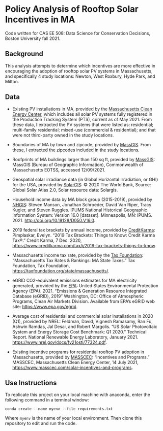 # Policy Analysis of Rooftop Solar Incentives in MA  

Code written for CAS EE 508: Data Science for Conservation Decisions, Boston University fall 2021.

## Background

This analysis attempts to determine which incentives are more effective in encouraging the adoption of rooftop solar PV systems in Massachusetts, and specifically 4 study locations: Newton, West Roxbury, Hyde Park, and Milton. 

## Data  

- Existing PV installations in MA, provided by the [Massachusetts Clean Energy Center](https://www.masscec.com/public-records-requests), which includes all solar PV systems fully registered in the Production Tracking System (PTS), current as of May 2021. From these data, I extracted the PV systems that were listed as: residential; multi-family residential; mixed-use (commercial & residential); and that were not third-party owned in the study locations.

- Boundaries of MA by town and zipcode, provided by [MassGIS](https://www.mass.gov/info-details/massgis-data-zip-codes-5-digit-from-here-navteq). From these, I extracted the zipcodes included in the study locations.

- Roofprints of MA buildings larger than 150 sq ft, provided by [MassGIS](https://www.mass.gov/info-details/massgis-data-building-structures-2-d): MassGIS (Bureau of Geographic Information), Commonwealth of Massachusetts EOTSS, accessed 12/09/2021.  

- Geospatial solar irradiance data (in Global Horizontal Irradiation, or GHI) for the USA, provided by [SolarGIS](https://solargis.com/maps-and-gis-data/download/usa): © 2020 The World Bank, Source: Global Solar Atlas 2.0, Solar resource data: Solargis.

- Household income data by MA block group (2015-2019), provided by [NHGIS](https://data2.nhgis.org/): Steven Manson, Jonathan Schroeder, David Van Riper, Tracy Kugler, and Steven Ruggles. IPUMS National Historical Geographic Information System: Version 16.0 [dataset]. Minneapolis, MN: IPUMS. 2021. http://doi.org/10.18128/D050.V16.0.

- 2019 federal tax brackets by annual income, provided by [CreditKarma](https://www.creditkarma.com/tax/i/2019-tax-brackets-things-to-know): Pimplaskar, Evelyn. “2019 Tax Brackets: Things to Know: Credit Karma Tax®.” Credit Karma, 7 Dec. 2020, https://www.creditkarma.com/tax/i/2019-tax-brackets-things-to-know. 

- Massachusetts income tax rate, provided by the [Tax Foundation](https://taxfoundation.org/state/massachusetts/): “Massachusetts Tax Rates & Rankings: MA State Taxes.” Tax Foundation, Tax Foundation, https://taxfoundation.org/state/massachusetts/.

- eGRID CO2-equivalent emissions estimates for MA electricity generated, provided by the [EPA](https://www.epa.gov/sites/default/files/2015-10/documents/egrid2012_summarytables_0.pdf): United States Environmental Protection Agency (EPA). 2021. “Emissions & Generation Resource Integrated Database (eGRID), 2019” Washington, DC: Office of Atmospheric Programs, Clean Air Markets Division. Available from EPA’s eGRID web site: https://www.epa.gov/egrid.

- Average cost of residential and commercial solar installations in 2020 (Q1), provided by NREL: Feldman, David, Vignesh Ramasamy, Ran Fu, Ashwin Ramdas, Jal Desai, and Robert Margolis. “US Solar Photovoltaic System and Energy Storage Cost Benchmark: Q1 2020.” Technical Report. National Renewable Energy Laboratory, January 2021. https://www.nrel.gov/docs/fy21osti/77324.pdf.

- Existing incentive programs for residential rooftop PV adoption in Massachusetts, provided by [MASSCEC](https://www.masscec.com/solar-incentives-and-programs): “Incentives and Programs.” MASSCEC, Massachusetts Clean Energy Center, 14 July 2021, https://www.masscec.com/solar-incentives-and-programs. 


## Use Instructions  

To replicate this project on your local machine with anaconda, enter the following command in a terminal window:  

`conda create --name myenv --file requirements.txt`  

Where `myenv` is the name of your local environment. Then clone this repository to edit and run the code. 
